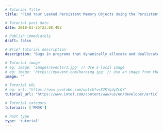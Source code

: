 ```yaml
---
# Tutorial Title
title: "Find Your Leaked Persistent Memory Objects Using the Persistent Memory Development Kit"

# Tutorial post date
date: 2018-03-25T23:08:40Z

# Publish immediately
draft: false

# Brief tutorial description
description: "Bugs in programs that dynamically allocate and deallocate objects have the potential to leak memory. Persistent memory (PMEM) code is no different."

# Tutorial image
# eg: image: 'images/events/3.jpg' // Use a local image
# eg: image: 'https://myevent.com/heroimg.jpg' // Use an image from the event website
image: ''

# Tutorial URL
# eg: url: "https://www.youtube.com/watch?v=E2KYqdyZcQY"
tutorial_url: "https://www.intel.com/content/www/us/en/developer/articles/code-sample/find-your-leaked-persistent-memory-objects-using-persistent-memory-development-kit-pmdk.html"

# Tutorial category
tutorials: ['PMDK']

# Post type
type: 'tutorial'
---
```


<!--- Do not write any content here. The front matter is the only required information. -->

